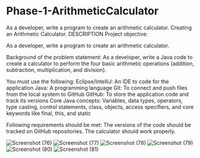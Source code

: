 # Phase-1-ArithmeticCalculator
As a developer, write a program to create an arithmetic calculator.
Creating an Arithmetic Calculator.
DESCRIPTION
Project objective:

As a developer, write a program to create an arithmetic calculator.

Background of the problem statement:
As a developer, write a Java code to create a calculator to perform the four basic arithmetic operations (addition, subtraction, multiplication, and division).

You must use the following:
Eclipse/IntelliJ: An IDE to code for the application Java: A programming language Git: To connect and push files from the local system to GitHub GitHub: To store the application code and track its versions Core Java concepts: Variables, data types, operators, type casting, control statements, class, objects, access specifiers, and core keywords like final, this, and static

Following requirements should be met:
The versions of the code should be tracked on GitHub repositories. The calculator should work properly.

![Screenshot (76)](https://user-images.githubusercontent.com/85355371/163136541-748bbf5e-326b-43bb-ba76-23af698be659.png)
![Screenshot (77)](https://user-images.githubusercontent.com/85355371/163136722-6e79500a-ff60-40a1-ad20-91c42b8fada7.png)
![Screenshot (78)](https://user-images.githubusercontent.com/85355371/163136729-c16eef63-5196-4e14-bf1e-15a2bb0a2931.png)
![Screenshot (79)](https://user-images.githubusercontent.com/85355371/163136739-5d84c72b-1c82-4ff1-8a28-dd7bb7f35837.png)
![Screenshot (80)](https://user-images.githubusercontent.com/85355371/163136752-cbd6b109-9df3-4c62-b9bf-76520cd9e7bc.png)
![Screenshot (81)](https://user-images.githubusercontent.com/85355371/163136764-a105e770-5a28-4382-af8f-e30553ad7c6a.png)

